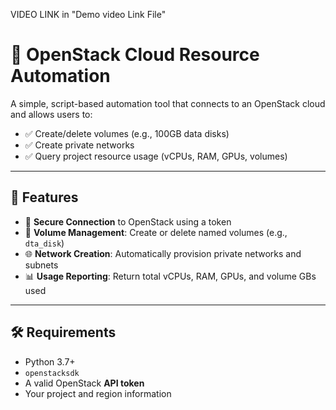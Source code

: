 VIDEO LINK in "Demo video Link File"


# 🔧 OpenStack Cloud Resource Automation

A simple, script-based automation tool that connects to an OpenStack cloud and allows users to:

- ✅ Create/delete volumes (e.g., 100GB data disks)
- ✅ Create private networks
- ✅ Query project resource usage (vCPUs, RAM, GPUs, volumes)


---

## 🚀 Features

- 🔐 **Secure Connection** to OpenStack using a token
- 💾 **Volume Management**: Create or delete named volumes (e.g., `dta_disk`)
- 🌐 **Network Creation**: Automatically provision private networks and subnets
- 📊 **Usage Reporting**: Return total vCPUs, RAM, GPUs, and volume GBs used

---

## 🛠️ Requirements

- Python 3.7+
- `openstacksdk`
- A valid OpenStack **API token**
- Your project and region information


